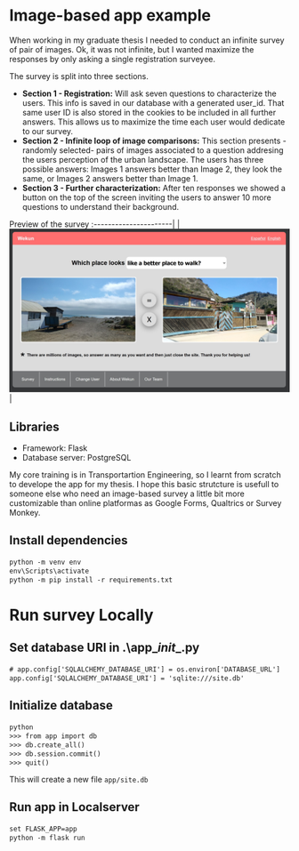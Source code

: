 # Image-based app example

When working in my graduate thesis I needed to conduct an infinite survey of pair of images. Ok, it was not infinite, but I wanted maximize the responses by only asking a single registration surveyee.

The survey is split into three sections.
* **Section 1 - Registration:**
  Will ask seven questions to characterize the users. This info is saved in our database with a generated user_id. That same user ID is also stored in the cookies to be included in all further answers. This allows us to maximize the time each user would dedicate to our survey.
* **Section 2 - Infinite loop of image comparisons:**
  This section presents -randomly selected- pairs of images associated to a question addresing the users perception of the urban landscape. The users has three possible answers: Images 1 answers better than Image 2, they look the same, or Images 2 answers better than Image 1.
* **Section 3 - Further characterization:**
  After ten responses we showed a button on the top of the screen inviting the users to answer 10 more questions to understand their background. 


Preview of the survey
:----------------------|
|![Sample image of the survey](app/static/sample_image_survey.jpg)|

## Libraries

* Framework: Flask
* Database server: PostgreSQL

My core training is in Transportartion Engineering, so I learnt from scratch to develope the app for my thesis. I hope this basic strutcture is usefull to someone else who need an image-based survey a little bit more customizable than online platformas as Google Forms, Qualtrics or Survey Monkey.

## Install dependencies
```
python -m venv env
env\Scripts\activate 
python -m pip install -r requirements.txt
```


# Run survey Locally
## Set database URI in .\app\__init__.py
```
# app.config['SQLALCHEMY_DATABASE_URI'] = os.environ['DATABASE_URL']
app.config['SQLALCHEMY_DATABASE_URI'] = 'sqlite:///site.db'
```

## Initialize database
```
python
>>> from app import db
>>> db.create_all()
>>> db.session.commit()
>>> quit()
```
This will create a new file `app/site.db`

## Run app in Localserver
```
set FLASK_APP=app
python -m flask run
```
